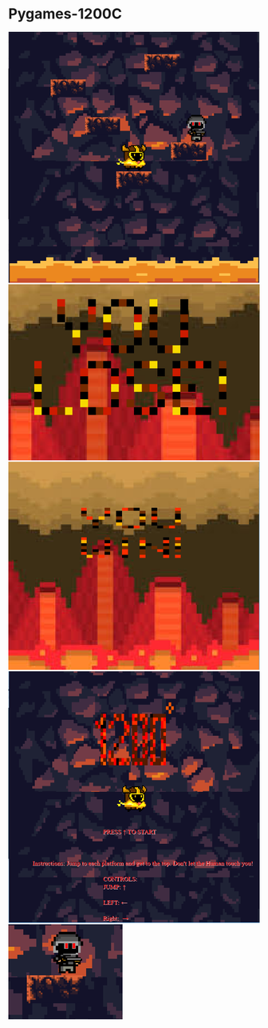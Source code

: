 # Pygames-1200C
<img src = "https://github.com/VTBEST12/Pygames-1200C/blob/master/Capture%20of%20game.PNG">
<img src = "https://github.com/VTBEST12/Pygames-1200C/blob/master/Capture%20of%20losing%20screen.PNG">
<img src = "https://github.com/VTBEST12/Pygames-1200C/blob/master/Capture%20of%20winning.PNG">
<img src = "https://github.com/VTBEST12/Pygames-1200C/blob/master/capture%20of%20title%20screen.PNG">
<img src = "https://github.com/VTBEST12/Pygames-1200C/blob/master/Capture%20of%20human.PNG">
